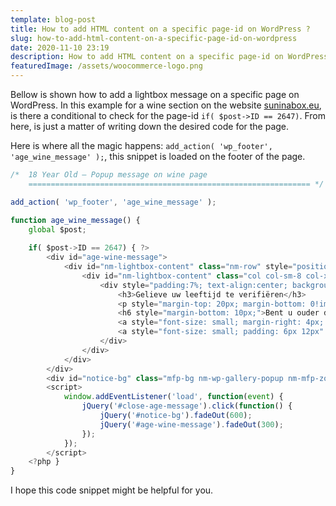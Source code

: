 ```yaml
---
template: blog-post
title: How to add HTML content on a specific page-id on WordPress ?
slug: how-to-add-html-content-on-a-specific-page-id-on-wordpress
date: 2020-11-10 23:19
description: How to add HTML content on a specific page-id on WordPress ?
featuredImage: /assets/woocommerce-logo.png
---
```

Bellow is shown how to add a lightbox message on a specific page on WordPress. In this example for a wine section on the website [suninabox.eu](https://suninabox.eu), is there a conditional to check for the page-id `if( $post->ID == 2647)`. From here, is just a matter of writing down the desired code for the page.

Here is where all the magic happens: `add_action( 'wp_footer', 'age_wine_message' );`, this snippet is loaded on the footer of the page.

```javascript
/*  18 Year Old — Popup message on wine page
	=============================================================== */

add_action( 'wp_footer', 'age_wine_message' );

function age_wine_message() {
	global $post;
	
	if( $post->ID == 2647) { ?>
		<div id="age-wine-message">
			<div id="nm-lightbox-content" class="nm-row" style="position: fixed; top: 20%; height: 60%; width: 50%; left: 25%; right: 25%; z-index: 10001;">
				<div id="nm-lightbox-content" class="col col-sm-8 col-xs-12 centered nopad">
					<div style="padding:7%; text-align:center; background:#fff;">
						<h3>Gelieve uw leeftijd te verifiëren</h3>
						<p style="margin-top: 20px; margin-bottom: 0!important">U moet 18 jaar oud zijn om wijn op onze website te bestellen</p>
						<h6 style="margin-bottom: 10px;">Bent u ouder dan 18 jaar?</h6>
						<a style="font-size: small; margin-right: 4px; padding: 6px 12px" href="#" id="close-age-message" class="button">Ja</a>
						<a style="font-size: small; padding: 6px 12px" href="/" class="button">Nee</a>
					</div>
				</div>
			</div>
		</div>
		<div id="notice-bg" class="mfp-bg nm-wp-gallery-popup nm-mfp-zoom-in mfp-ready" style="position: fixed; top: 0; left: 0; bottom: 0; right: 0;"></div>
		<script>
			window.addEventListener('load', function(event) {
				jQuery('#close-age-message').click(function() {
					jQuery('#notice-bg').fadeOut(600);
					jQuery('#age-wine-message').fadeOut(300);
				});
			});
		</script>
	<?php }
}
```

I hope this code snippet might be helpful for you.